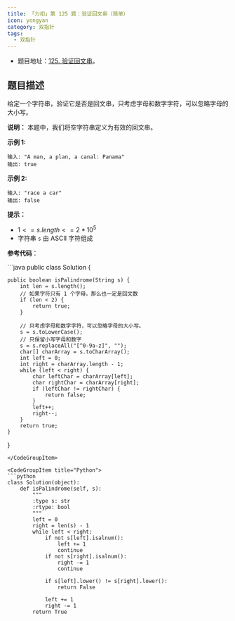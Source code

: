 ```yaml
---
title: 「力扣」第 125 题：验证回文串（简单）
icon: yongyan
category: 双指针
tags:
  - 双指针
---
```


+ 题目地址：[125. 验证回文串](https://leetcode-cn.com/problems/valid-palindrome/description/)。


## 题目描述

给定一个字符串，验证它是否是回文串，只考虑字母和数字字符，可以忽略字母的大小写。

**说明：** 本题中，我们将空字符串定义为有效的回文串。

**示例 1:**

```
输入: "A man, a plan, a canal: Panama"
输出: true
```

**示例 2:**

```
输入: "race a car"
输出: false
```

**提示：**

- $1 <= s.length <= 2 * 10^5$
- 字符串 `s` 由 ASCII 字符组成

**参考代码**：

<CodeGroup>
<CodeGroupItem title="Java">
```java
public class Solution {

    public boolean isPalindrome(String s) {
        int len = s.length();
        // 如果字符只有 1 个字母，那么也一定是回文数
        if (len < 2) {
            return true;
        }

        // 只考虑字母和数字字符，可以忽略字母的大小写。
        s = s.toLowerCase();
        // 只保留小写字母和数字
        s = s.replaceAll("[^0-9a-z]", "");
        char[] charArray = s.toCharArray();
        int left = 0;
        int right = charArray.length - 1;
        while (left < right) {
            char leftChar = charArray[left];
            char rightChar = charArray[right];
            if (leftChar != rightChar) {
                return false;
            }
            left++;
            right--;
        }
        return true;
    }
}
```
</CodeGroupItem>

<CodeGroupItem title="Python">
```python
class Solution(object):
    def isPalindrome(self, s):
        """
        :type s: str
        :rtype: bool
        """
        left = 0
        right = len(s) - 1
        while left < right:
            if not s[left].isalnum():
                left += 1
                continue
            if not s[right].isalnum():
                right -= 1
                continue

            if s[left].lower() != s[right].lower():
                return False

            left += 1
            right -= 1
        return True
```
</CodeGroupItem>
</CodeGroup>
